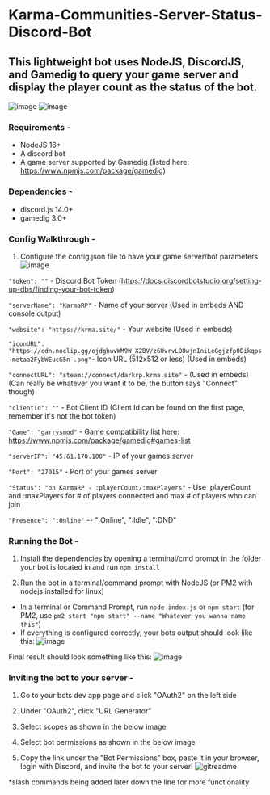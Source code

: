 # Karma-Communities-Server-Status-Discord-Bot
## This lightweight bot uses NodeJS, DiscordJS, and Gamedig to query your game server and display the player count as the status of the bot.

![image](https://user-images.githubusercontent.com/107073565/213132696-41b4c62b-9319-4fe5-8c23-d1688808eceb.png)
![image](https://user-images.githubusercontent.com/107073565/213132811-1441f256-6eb5-4db8-8c79-ca2898437696.png)


### **Requirements -** 
- NodeJS 16+
- A discord bot
- A game server supported by Gamedig (listed here: https://www.npmjs.com/package/gamedig)

### **Dependencies -**
- discord.js 14.0+
- gamedig 3.0+

### **Config Walkthrough -**
1. Configure the config.json file to have your game server/bot parameters
![image](https://user-images.githubusercontent.com/107073565/213130567-0dfaea69-7482-4e5b-b95c-e56e0bf53c29.png)

```"token": ""``` - Discord Bot Token (https://docs.discordbotstudio.org/setting-up-dbs/finding-your-bot-token)

```"serverName": "KarmaRP"``` - Name of your server (Used in embeds AND console output)

```"website": "https://krma.site/"``` - Your website (Used in embeds)

```"iconURL": "https://cdn.noclip.gg/ojdghuvWM9W_X2BV/z6UvrvLO8wjnIniLeGgjzfp0Dikqps-metaa2FybWEucG5n-.png"```- Icon URL (512x512 or less) (Used in embeds)

```"connectURL": "steam://connect/darkrp.krma.site"``` - (Used in embeds) (Can really be whatever you want it to be, the button says "Connect" though)

```"clientId": ""``` - Bot Client ID (Client Id can be found on the first page, remember it's not the bot token)

```"Game": "garrysmod"``` - Game compatibility list here: https://www.npmjs.com/package/gamedig#games-list

```"serverIP": "45.61.170.100"``` - IP of your games server

```"Port": "27015"``` - Port of your games server
	
```"Status": "on KarmaRP - :playerCount/:maxPlayers"``` - Use :playerCount and :maxPlayers for # of players connected and max # of players who can join

```"Presence": ":Online"``` -- ":Online", ":Idle", ":DND"

### **Running the Bot -**

1. Install the dependencies by opening a terminal/cmd prompt in the folder your bot is located in and run ```npm install```

2. Run the bot in a terminal/command prompt with NodeJS (or PM2 with nodejs installed for linux)
- In a terminal or Command Prompt, run 
```node index.js``` or ```npm start``` (for PM2, use ```pm2 start "npm start" --name "Whatever you wanna name this"```)
- If everything is configured correctly, your bots output should look like this:
![image](https://user-images.githubusercontent.com/107073565/213130755-2daacb76-b479-446e-b496-3acdd2c87c6d.png)

Final result should look something like this:
![image](https://user-images.githubusercontent.com/107073565/213130875-714302a7-9c3e-439f-b0b0-db23fd487a57.png)

### **Inviting the bot to your server -**

1. Go to your bots dev app page and click "OAuth2" on the left side

2. Under "OAuth2", click "URL Generator"

3. Select scopes as shown in the below image

4. Select bot permissions as shown in the below image

5. Copy the link under the "Bot Permissions" box, paste it in your browser, login with Discord, and invite the bot to your server!
![gitreadme](https://user-images.githubusercontent.com/107073565/213134525-ff29f242-25c8-4e29-ac7c-f348674a7053.png)



*slash commands being added later down the line for more functionality
